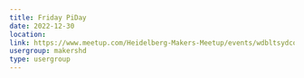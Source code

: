 ```yaml
---
title: Friday PiDay
date: 2022-12-30
location: 
link: https://www.meetup.com/Heidelberg-Makers-Meetup/events/wdbltsydcqbnc/
usergroup: makershd
type: usergroup
---
```

